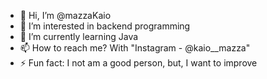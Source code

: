 - 👋 Hi, I’m @mazzaKaio
- 👀 I’m interested in backend programming
- 🌱 I’m currently learning Java
- 📫 How to reach me? With "Instagram - @kaio__mazza"
- ⚡ Fun fact: I not am a good person, but, I want to improve

<!---
mazzaKaio/mazzaKaio is a ✨ special ✨ repository because its `README.md` (this file) appears on your GitHub profile.
You can click the Preview link to take a look at your changes.
--->
